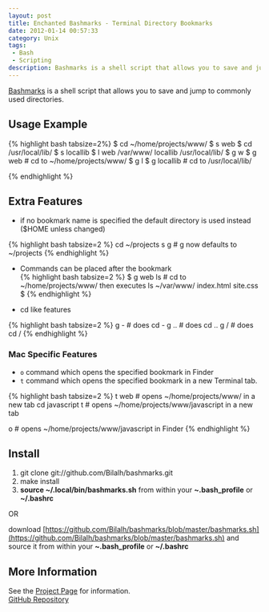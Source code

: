 ```yaml
---
layout: post
title: Enchanted Bashmarks - Terminal Directory Bookmarks
date: 2012-01-14 00:57:33
category: Unix
tags:
 - Bash
 - Scripting
description: Bashmarks is a shell script that allows you to save and jump to commonly used directories.
---
```


[Bashmarks](/projects/bashmarks "Bashmarks project page") is a shell script that allows you to save and jump to commonly used directories.

Usage Example
-------------

{% highlight bash tabsize=2%}
$ cd ~/home/projects/www/
$ s web
$ cd /usr/local/lib/
$ s locallib
$ l
web          /var/www/
locallib     /usr/local/lib/
$ g w<tab>
$ g web           # cd to ~/home/projects/www/
$ g l<tab>
$ g locallib      # cd to /usr/local/lib/

{% endhighlight %}


Extra Features
--------------
* if no bookmark name is specified the default directory is used instead  ($HOME unless changed)

{% highlight bash tabsize=2 %}
cd ~/projects
s
g              # g now defaults to ~/projects 
{% endhighlight %}


* Commands can be placed after the bookmark  
{% highlight bash tabsize=2 %}
$ g web ls     # cd to ~/home/projects/www/ then executes ls 
~/var/www/
index.html
site.css
$ 
{% endhighlight %}

* cd like features 

{% highlight bash tabsize=2 %}
g -   # does cd -
g ..  # does cd ..
g /   # does cd /
{% endhighlight %}


### Mac Specific Features ###
* `o` command which opens the specified bookmark in Finder
* `t` command which opens the specified bookmark in a new Terminal tab.

{% highlight bash tabsize=2 %}
t web          # opens ~/home/projects/www/  in a new tab
cd javascript 
t              # opens ~/home/projects/www/javascript in a new tab

o              # opens ~/home/projects/www/javascript in Finder
{% endhighlight %}


Install
-------
1. git clone git://github.com/Bilalh/bashmarks.git
2. make install
3. **source ~/.local/bin/bashmarks.sh** from within your **~.bash\_profile** or **~/.bashrc**

OR 
 
download [https://github.com/Bilalh/bashmarks/blob/master/bashmarks.sh](https://github.com/Bilalh/bashmarks/blob/master/bashmarks.sh) and source it from within your **~.bash\_profile** or **~/.bashrc**


More Information
---------------
See the [Project Page](/projects/bashmarks "Bashmarks project page") for information.  
[GitHub Repository](https://github.com/Bilalh/bashmarks "Bashmarks GitHub Repository")